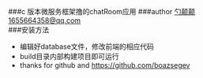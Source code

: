 ###c 版本微服务框架撸的chatRoom应用 
###author 勺颠颠1655664358@qq.com   
###安装方法    
- 编辑好database文件，修改前端的相应代码   
- build目录内部构建项目即可运行   
- thanks for github and https://github.com/boazsegev